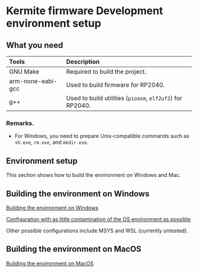 # Kermite firmware Development environment setup

## What you need

| Tools | Description
|:--|:--|
| GNU Make | Required to build the project.
| arm-none-eabi-gcc | Used to build firmware for RP2040.
| g++ | Used to build utilities (`pioasm`, `elf2uf2`) for RP2040.

### Remarks.

* For Windows, you need to prepare Unix-compatible commands such as `sh.exe`, `rm.exe`, and `mkdir.exe`.


## Environment setup

This section shows how to build the environment on Windows and Mac.

## Building the environment on Windows

[Building the environment on Windows](./win1_default.md)

[Configuration with as little contamination of the OS environment as possible](./win2_clean.md)

Other possible configurations include MSYS and WSL (currently untested).
## Building the environment on MacOS

[Building the environment on MacOS](./mac_homebrew.md)